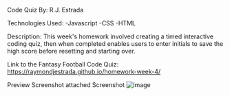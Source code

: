 Code Quiz By: R.J. Estrada

Technologies Used: -Javascript -CSS -HTML

Description: This week's homework involved creating a timed interactive coding quiz, then when completed enables users to enter initials to save the high score before resetting and starting over.

Link to the Fantasy Football Code Quiz: https://raymondjestrada.github.io/homework-week-4/

Preview Screenshot attached Screenshot
![image](https://user-images.githubusercontent.com/87677207/149895124-194e7b7f-fcd4-442d-9a06-b6ff71506472.png)
